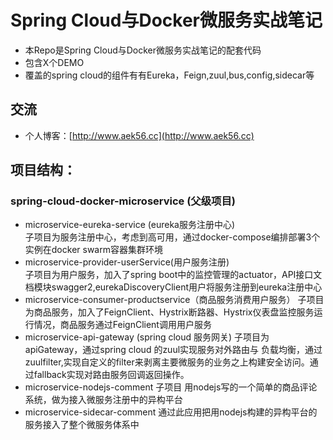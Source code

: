 # Spring Cloud与Docker微服务实战笔记

* 本Repo是Spring Cloud与Docker微服务实战笔记的配套代码
* 包含X个DEMO
* 覆盖的spring cloud的组件有有Eureka，Feign,zuul,bus,config,sidecar等



## 交流

* 个人博客：[http://www.aek56.cc](http://www.aek56.cc)


## 项目结构：
### spring-cloud-docker-microservice  (父级项目)  
- microservice-eureka-service (eureka服务注册中心)  
子项目为服务注册中心，考虑到高可用，通过docker-compose编排部署3个实例在docker swarm容器集群环境
- microservice-provider-userService(用户服务注册)  
子项目为用户服务，加入了spring boot中的监控管理的actuator，API接口文档模块swagger2,eurekaDiscoveryClient用户将服务注册到eureka注册中心  
- microservice-consumer-productservice（商品服务消费用户服务）
子项目为商品服务，加入了FeignClient、Hystrix断路器、Hystrix仪表盘监控服务运行情况，商品服务通过FeignClient调用用户服务
- microservice-api-gateway (spring cloud 服务网关) 子项目为apiGateway，通过spring cloud 的zuul实现服务对外路由与
负载均衡，通过zuulfilter,实现自定义的filter来剥离主要微服务的业务之上构建安全访问。通过fallback实现对路由服务回调返回操作。
- microservice-nodejs-comment 子项目 用nodejs写的一个简单的商品评论系统，做为接入微服务注册中的异构平台
- microservice-sidecar-comment 通过此应用把用nodejs构建的异构平台的服务接入了整个微服务体系中




